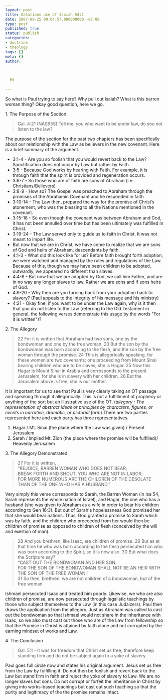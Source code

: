 ```yaml
---
layout: post
title: Galatians use of Isaiah 54:1
date: 2007-09-25 00:04:57.000000000 -07:00
type: post
published: true
status: publish
categories:
- doctrine
- theology
tags: []
meta: {}
author:
  
  
  
  Ed
  
---
```

<p>So what is Paul trying to say here?  Why pull out Isaiah?  What is this barren woman thing? Okay good question, here we go.</p>
<p>1. The Purpose of the Section</p>
<blockquote><p>Gal. 4:21 (NAS95S)   Tell me, you who want to be under law, do you not listen to the law?</p></blockquote>
<p align="left">The purpose of the section for the past two chapters has been specifically about our relationship with the Law as believers in the new covenant. Here is a brief summary of the argument.</p>
<ul>
<li>3:1-4 - Are you so foolish that you would revert back to the Law? Sanctification does not occur by Law but rather by Faith.</li>
<li>3:5 - Because God works by hearing with Faith. For example, it is through faith that the spirit is provided and regeneration occurs.</li>
<li>3:6-7 - So those who are of faith are sons of Abraham (i.e. Christians/Believers)</li>
<li>3:8-9 - How so? The Gospel was preached to Abraham through the promises of the Abrahamic Covenant and he responded in faith</li>
<li>3:10-14 - The Law then, prepared the way for the promise of Christ’s atonement, who was the blessing to all the Nations mentioned in the covenant.</li>
<li>3:15-18 - So even though the covenant was between Abraham and God, it has not been annulled over time but has been ultimately was fulfilled in Christ.</li>
<li>3:19-24 - The Law served only to guide us to faith in Christ. It was not meant to impart life.</li>
<li>But now that we are in Christ, we have come to realize that we are sons of God and heirs of Abraham, descendants by faith.</li>
<li>4:1-3 - What did this look like for us?  Before faith brought forth adoption, we were watched and managed by the rules and regulations of the Law.  Because of this, though we may have been children to be adopted, outwardly, we appeared no different than slaves.</li>
<li>4:4-8 - But now that we are adopted by God, we call him Father, and are in no way any longer slaves to law. Rather we are sons and if sons heirs of God.</li>
<li>4:9-20 - Why then are you turning back from your adoption back to slavery? (Paul appeals to the integrity of his message and his ministry)</li>
<li>4:21 - Okay fine, if you want to be under the Law again, why is it then that you do not listen to the Law (referring to the Old Testament in general, the following verses demonstrate this usage by the words "For it is written")?</li>
</ul>
<p>2. The Allegory</p>
<blockquote><p>22 For it is written that Abraham had two sons, one by the bondwoman and one by the free woman.  23 But the son by the bondwoman was born according to the flesh, and the son by the free woman through the promise.  24 This is allegorically speaking, for these women are two covenants: one proceeding from Mount Sinai bearing children who are to be slaves; she is Hagar.  25 Now this Hagar is Mount Sinai in Arabia and corresponds to the present Jerusalem, for she is in slavery with her children.  26 But the Jerusalem above is free; she is our mother.</p></blockquote>
<p>It is important for us to see that Paul is very clearly taking an OT passage and speaking through it allegorically.  This is not a fulfillment of prophecy or anything of the sort but an illustrative use of the OT. (<em>allegory : The representation of abstract ideas or principles by characters, figures, or events in narrative, dramatic, or pictorial form</em>)  There are two parties represented here and each party has three representatives.</p>
<ol>
<li>Hagar / Mt. Sinai (the place where the Law was given) / Present Jerusalem</li>
<li>Sarah / implied Mt. Zion (the place where the promise will be fulfilled)/ Heavenly Jerusalem</li>
</ol>
<p>3. The Allegory Demonstrated</p>
<blockquote><p>27 For it is written,<br />
“REJOICE, BARREN WOMAN WHO DOES NOT BEAR;<br />
BREAK FORTH AND SHOUT, YOU WHO ARE NOT IN LABOR;<br />
FOR MORE NUMEROUS ARE THE CHILDREN OF THE DESOLATE<br />
THAN OF THE ONE WHO HAS A HUSBAND.”</p></blockquote>
<p>Very simply this verse corresponds to Sarah, the Barren Woman (in Isa 54, Sarah represents the whole nation of Israel), and Hagar, the one who has a husband (she was given to Abraham as a wife in order to bear his children according to Gen 16:3).  But out of Sarah's hopelessness God promised her that she would bear nations.  Thus, God granted a promise to Sarah which was by faith, and the children who proceeded from her would then be children of promise as opposed to children of flesh (conceived by the will and exertion of man).</p>
<blockquote><p> 28 And you brethren, like Isaac, are children of promise.  29 But as at that time he who was born according to the flesh persecuted him who was born according to the Spirit, so it is now also.  30 But what does the Scripture say?<br />
“CAST OUT THE BONDWOMAN AND HER SON,<br />
FOR THE SON OF THE BONDWOMAN SHALL NOT BE AN HEIR WITH THE SON OF THE FREE WOMAN.”<br />
31 So then, brethren, we are not children of a bondwoman, but of the free woman.</p></blockquote>
<p>Ishmael persecuted Isaac and treated him poorly.  Likewise, we who are also children of promise, are now persecuted through legalistic teachings by those who subject themselves to the Law (in this case Judaizers).  Paul then draws the application from the allegory.  Just as Abraham was called to cast out the bondwoman so that Ishmael would not share in the inheritance with Isaac, so we also must cast out those who are of the Law from  fellowship so that the Promise in Christ is attained by faith alone and not corrupted by the earning mindset of works and Law.</p>
<p>4. The Conclusion</p>
<blockquote><p>Gal. 5:1 - It was for freedom that Christ set us free; therefore keep standing firm and do not be subject again to a yoke of slavery.</p></blockquote>
<p>Paul goes full circle now and states his original argument.  Jesus set us free from the Law by fulfilling it.  Do not then be foolish and revert back to the Law but stand firm in faith and reject the yoke of slavery to Law.  We are no longer slaves but sons. Do not corrupt or forfeit the inheritance in Christ by giving into works-based teachings but cast out such teaching so that the purity and legitimacy of the the promise remains intact.</p>
